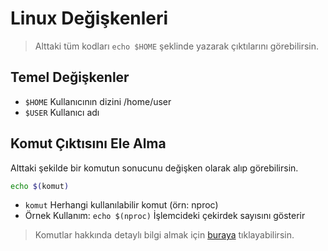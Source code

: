 # Linux Değişkenleri

> Alttaki tüm kodları `echo $HOME` şeklinde yazarak çıktılarını görebilirsin.

## Temel Değişkenler

* `$HOME` Kullanıcının dizini /home/user
* `$USER` Kullanıcı adı 

## Komut Çıktısını Ele Alma

Alttaki şekilde bir komutun sonucunu değişken olarak alıp görebilirsin. 

```bash
echo $(komut)
```

* `komut` Herhangi kullanılabilir komut (örn: nproc)
* Örnek Kullanım: `echo $(nproc)` İşlemcideki çekirdek sayısını gösterir

> Komutlar hakkında detaylı bilgi almak için [buraya](./Linux_Komutları.md) tıklayabilirsin.

